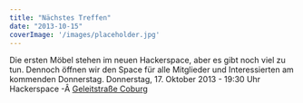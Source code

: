 ```yaml
---
title: "Nächstes Treffen"
date: "2013-10-15"
coverImage: '/images/placeholder.jpg'
---
```


Die ersten Möbel stehen im neuen Hackerspace, aber es gibt noch viel zu tun. Dennoch öffnen wir den Space für alle Mitglieder und Interessierten am kommenden Donnerstag. Donnerstag, 17. Oktober 2013 - 19:30 Uhr Hackerspace -Â [Geleitstraße Coburg](https://maps.google.de/maps?q=geleitstra%C3%9Fe+coburg&ie=UTF-8&ei=slIkUvKkGajY7Abp3ID4BQ&ved=0CAoQ_AUoAg)
